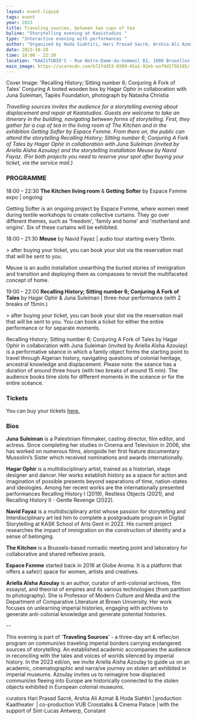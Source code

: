 ```yaml
---
layout: event.liquid
tags: event
year: 2023
title: Traveling sources, between two cups of tea
byline: "Storytelling evening at Kaaistudios "
type: "Interactive evening with performances "
author: "Organized by Hoda Siahtiri, Hari Prasad Sacré, Arshia Ali Azmat "
date: 2023-10-20
time: 18:00 - 22:30
location: "KAAISTUDIO'S - Rue Notre-Dame-du-Sommeil 81, 1000 Bruxelles "
main_image: https://ucarecdn.com/b72fdd53-0309-45a1-92eb-eaf9d175b185/
---
```

Cover Image: 'Recalling History; Sitting number 6; Conjuring A Fork of Tales' Conjuring A looted wooden box by Hagar Ophir in collaboration with Juna Suleiman, Tapiès Foundation, photograph by Natasha Christia

*Travelling sources invites the audience for a storytelling evening about displacement and repair at Kaaistudios. Guests are welcome to take an itinerary in the building, navigating between forms of storytelling. First, they gather for a cup of tea in the living room of The Kitchen and in the exhibition Getting Softer by Espace Fxmme. From there on, the public can attend the storytelling Recalling History; Sitting number 6; Conjuring A Fork of Tales by Hagar Ophir in collaboration with Juna Suleiman (invited by Ariella Aïsha Azoulay) and the storytelling installation Meuse by Navid Fayaz. (For both projects you need to reserve your spot after buying your ticket, via the service mail.)*

### PROGRAMME

18:00 – 22:30 **The Kitchen living room** & **Getting Softer** by Espace Fxmme expo | ongoing

 Getting Softer is an ongoing project by Espace Fxmme, where women meet during textile workshops to create collective curtains. They go over different themes, such as 'freedom', 'family and home' and 'motherland and origins'. Six of these curtains will be exhibited.



18:00 – 21:30 **Meuse** by Navid Fayaz | audio tour starting every 15min.

\> after buying your ticket, you can book your slot via the reservation mail that will be sent to you.

 Meuse is an audio installation unearthing the buried stories of immigration and transition and deploying them as compasses to revisit the multifaceted concept of home.



19:00 – 22:00 **Recalling History; Sitting number 6; Conjuring A Fork of Tales** by Hagar Ophir & Juna Suleiman | three-hour performance (with 2 breaks of 15min.)

\> after buying your ticket, you can book your slot via the reservation mail that will be sent to you. You can book a ticket for either the entire performance or for separate moments.

Recalling History; Sitting number 6; Conjuring A Fork of Tales by Hagar Ophir in collaboration with Juna Suleiman (invited by Ariella Aïsha Azoulay) is a performative séance in which a family object forms the starting point to travel through Algerian history, navigating questions of colonial heritage, ancestral knowledge and displacement. Please note: the séance has a duration of around three hours (with two breaks of around 15 min). The audience books time slots for different moments in the scéance or for the entire scéance.

### Tickets

You can buy your tickets [here.](https://kaaitheater.be/en/agenda/travelling-sources-between-two-cups-of-tea) 

### Bios

**Juna Suleiman** is a Palestinian filmmaker, casting director, film editor, and actress. Since completing her studies in Cinema and Television in 2006, she has worked on numerous films, alongside her first feature documentary Mussolini’s Sister which received nominations and awards internationally. 

**Hagar Ophir** is a multidisciplinary artist, trained as a historian, stage designer and dancer. Her works establish history as a space for action and imagination of possible presents beyond separations of time, nation-states and ideologies. Among her recent works are the internationally presented performances Recalling History I (2019), Restless Objects (2021), and Recalling History II - Gentle Revenge (2022). 

**Navid Fayaz** is a multidisciplinary artist whose passion for storytelling and Interdisciplinary art led him to complete a postgraduate program in Digital Storytelling at KASK School of Arts Gent in 2022. His current project researches the impact of immigration on the construction of identity and a sense of belonging.

**The Kitchen** is a Brussels-based nomadic meeting point and laboratory for collaborative and shared reflexive praxis.

**Espace Fxmme** started back in 2016 at Globe Aroma. It is a platform that offers a safe(r) space for women, artists and creatives.

**Ariella Aïsha Azoulay** is an author, curator of anti-colonial archives, film essayist, and theorist of empires and its various technologies (from partition to photography). She is Professor of Modern Culture and Media and the Department of Comparative Literature at Brown University. Her work focuses on unlearning imperial histories, engaging with archives to generate anti-colonial knowledge and generate potential histories. 

\--

This evening is part of '**Traveling Sources**' - a three-day art & reflec/on program on communi/es traveling imperial borders carrying endangered sources of storytelling. An established academic accompanies the audience in reconciling with the tales and voices of worlds silenced by imperial history. In the 2023 edi/on, we invite Ariella Aïsha Azoulay to guide us on an academic, cinematographic and narra/ve journey on stolen art exhibited in imperial museums. Azoulay invites us to reimagine how displaced communi/es fleeing into Europe are historically connected to the stolen objects exhibited in European colonial museums. 

curators Hari Prasad Sacré, Arshia Ali Azmat & Hoda Siahtiri | production Kaaitheater  | co-production VUB Crosstalks & Cinema Palace | with the support of Sint-Lucas Antwerp, Constant